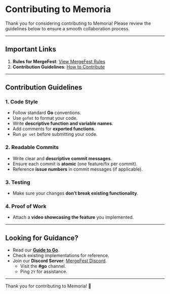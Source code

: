 # Contributing to Memoria

Thank you for considering contributing to Memoria! Please review the guidelines below to ensure a smooth collaboration process.

---

## Important Links

1. **Rules for MergeFest**: [View MergeFest Rules](https://github.com/IMGIITRoorkee/MergeFest-Hacker/blob/main/RULES.md)
2. **Contribution Guidelines**: [How to Contribute](https://github.com/IMGIITRoorkee/MergeFest-Hacker/blob/main/CONTRIBUTORS.md)

---

## Contribution Guidelines

### 1. **Code Style**

- Follow standard **Go** conventions.
- Use `gofmt` to format your code.
- Write **descriptive function and variable names**.
- Add comments for **exported functions**.
- Run `go vet` before submitting your code.

### 2. **Readable Commits**

- Write clear and **descriptive commit messages**.
- Ensure each commit is **atomic** (one feature/fix per commit).
- Reference **issue numbers** in commit messages (if applicable).

### 3. **Testing**

- Make sure your changes **don’t break existing functionality**.

### 4. **Proof of Work**

- Attach a **video showcasing the feature** you implemented.

---

## Looking for Guidance?

- Read our **[Guide to Go](GuideToGo.md)**.
- Check existing implementations for reference.
- Join our **Discord Server**: [MergeFest Discord](https://discord.gg/aKaEbaVYKf).
  - Visit the **#go** channel.
  - Ping `2Y` for assistance.

---

Thank you for contributing to Memoria! 🚀
